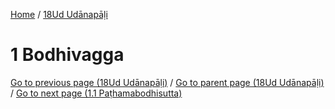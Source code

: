 
[Home](/) / [18Ud Udānapāḷi](../18Ud.md)

# 1 Bodhivagga


[Go to previous page (18Ud Udānapāḷi)](0.md) / [Go to parent page (18Ud Udānapāḷi)](0.md) / [Go to next page (1.1 Paṭhamabodhisutta)](1/1.1.md)


